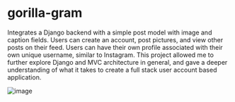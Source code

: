 # gorilla-gram

Integrates a Django backend with a simple post model with image and caption fields. Users can create an account, post pictures, 
and view other posts on their feed. Users can have their own profile associated with their own unique username, similar to Instagram. This project allowed me 
to further explore Django and MVC architecture in general, and gave a deeper understanding of what it takes to create a full stack user account based application.

![image](https://user-images.githubusercontent.com/73012906/227810677-841c17a1-88b5-4c63-b7f6-2bdefca454d9.png)


